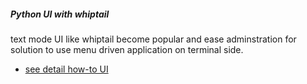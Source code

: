 ##### Python UI with whiptail 

text mode UI like whiptail become popular and ease adminstration for 
solution to use menu driven application on terminal side.

* [see detail how-to UI](https://github.com/boonchu/opslab/tree/master/tools/UI)
